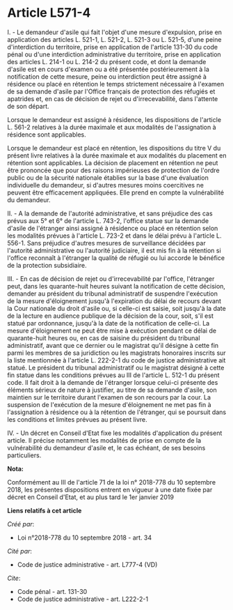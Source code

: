 # Article L571-4

I. - Le demandeur d'asile qui fait l'objet d'une mesure d'expulsion, prise en application des articles L. 521-1, L. 521-2, L.
521-3 ou L. 521-5, d'une peine d'interdiction du territoire, prise en application de l'article 131-30 du code pénal ou d'une
interdiction administrative du territoire, prise en application des articles L. 214-1 ou L. 214-2 du présent code, et dont la
demande d'asile est en cours d'examen ou a été présentée postérieurement à la notification de cette mesure, peine ou
interdiction peut être assigné à résidence ou placé en rétention le temps strictement nécessaire à l'examen de sa demande
d'asile par l'Office français de protection des réfugiés et apatrides et, en cas de décision de rejet ou d'irrecevabilité,
dans l'attente de son départ.

Lorsque le demandeur est assigné à résidence, les dispositions de l'article L. 561-2 relatives à la durée maximale et aux
modalités de l'assignation à résidence sont applicables.

Lorsque le demandeur est placé en rétention, les dispositions du titre V du présent livre relatives à la durée maximale et
aux modalités du placement en rétention sont applicables. La décision de placement en rétention ne peut être prononcée que
pour des raisons impérieuses de protection de l'ordre public ou de la sécurité nationale établies sur la base d'une
évaluation individuelle du demandeur, si d'autres mesures moins coercitives ne peuvent être efficacement appliquées. Elle
prend en compte la vulnérabilité du demandeur.

II. - A la demande de l'autorité administrative, et sans préjudice des cas prévus aux 5° et 6° de l'article L. 743-2,
l'office statue sur la demande d'asile de l'étranger ainsi assigné à résidence ou placé en rétention selon les modalités
prévues à l'article L. 723-2 et dans le délai prévu à l'article L. 556-1. Sans préjudice d'autres mesures de surveillance
décidées par l'autorité administrative ou l'autorité judiciaire, il est mis fin à la rétention si l'office reconnaît à
l'étranger la qualité de réfugié ou lui accorde le bénéfice de la protection subsidiaire.

III. - En cas de décision de rejet ou d'irrecevabilité par l'office, l'étranger peut, dans les quarante-huit heures suivant
la notification de cette décision, demander au président du tribunal administratif de suspendre l'exécution de la mesure
d'éloignement jusqu'à l'expiration du délai de recours devant la Cour nationale du droit d'asile ou, si celle-ci est saisie,
soit jusqu'à la date de la lecture en audience publique de la décision de la cour, soit, s'il est statué par ordonnance,
jusqu'à la date de la notification de celle-ci. La mesure d'éloignement ne peut être mise à exécution pendant ce délai de
quarante-huit heures ou, en cas de saisine du président du tribunal administratif, avant que ce dernier ou le magistrat qu'il
désigne à cette fin parmi les membres de sa juridiction ou les magistrats honoraires inscrits sur la liste mentionnée à
l'article L. 222-2-1 du code de justice administrative ait statué. Le président du tribunal administratif ou le magistrat
désigné à cette fin statue dans les conditions prévues au III de l'article L. 512-1 du présent code. Il fait droit à la
demande de l'étranger lorsque celui-ci présente des éléments sérieux de nature à justifier, au titre de sa demande d'asile,
son maintien sur le territoire durant l'examen de son recours par la cour. La suspension de l'exécution de la mesure
d'éloignement ne met pas fin à l'assignation à résidence ou à la rétention de l'étranger, qui se poursuit dans les conditions
et limites prévues au présent livre.

IV. - Un décret en Conseil d'Etat fixe les modalités d'application du présent article. Il précise notamment les modalités de
prise en compte de la vulnérabilité du demandeur d'asile et, le cas échéant, de ses besoins particuliers.

**Nota:**

Conformément au III de l'article 71 de la loi n° 2018-778 du 10 septembre 2018, les présentes dispositions entrent en vigueur
à une date fixée par décret en Conseil d'Etat, et au plus tard le 1er janvier 2019

**Liens relatifs à cet article**

_Créé par_:

  - Loi n°2018-778 du 10 septembre 2018 - art. 34

_Cité par_:

  - Code de justice administrative - art. L777-4 (VD)

_Cite_:

  - Code pénal - art. 131-30
  - Code de justice administrative - art. L222-2-1
